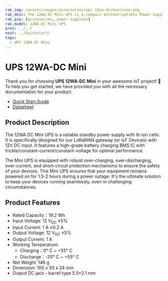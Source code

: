 ```yaml
---
rak_img: /assets/images/accessories/ups-12wa-dc/overview.png
rak_desc: The 12WA-DC Mini UPS is a compact Uninterruptible Power Supply (UPS) device designed to provide backup power and protection for small electronic devices. It is commonly used to safeguard sensitive equipment from power disruptions and voltage fluctuations.
rak_grp: [accessories, power-supplies]
rak_model: 12WA-DC Mini UPS
prev: ../../
next: ../Quickstart/
tags:
  - UPS 12WA-DC Mini
---
```


# UPS 12WA-DC Mini

Thank you for choosing **UPS 12WA-DC Mini** in your awesome IoT project! 🎉 To help you get started, we have provided you with all the necessary documentation for your product.

* [Quick Start Guide](../Quickstart/)
* [Datasheet](../Datasheet/)

## Product Description

The 12WA DC Mini UPS is a reliable standby power supply with lit-ion cells. It is specifically designed for our LoRaWAN gateway (or IoT Devices) with 12V DC input. It features a high-grade battery charging BMS IC with trickle/constant-current/constant-voltage for optimal performance. 

The Mini UPS is equipped with robust over-charging, over-discharging, over-current, and short-circuit protection mechanisms to ensure the safety of your devices.
This Mini UPS ensures that your equipment remains powered on for 1.5-2 hours during a power outage. It's the ultimate solution to keep your devices running seamlessly, even in challenging circumstances.


## Product Features

- Rated Capacity：19.2&nbsp;Wh
- Input Voltage: 12&nbsp;V<sub>DC</sub> ±5%
- Input Current: 1&nbsp;A ±0.2 A
- Output Voltage: 12&nbsp;V<sub>DC</sub> ±5%
- Output Current: 1&nbsp;A
- Working Temperature:
  - Charging：0°&nbsp;C ~ +55°&nbsp;C
  - Discharge：-20°&nbsp;C ~ +55°&nbsp;C
- Net Weight: 146&nbsp;g
- Dimension: 100 x 50 x 24&nbsp;mm
- Output DC jack - barrel type 5.5*2.1&nbsp;mm
